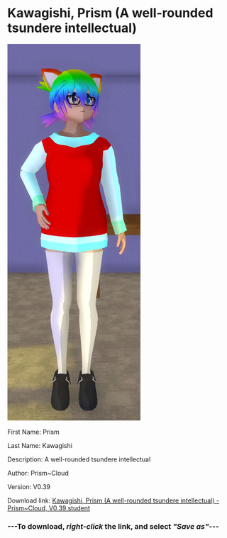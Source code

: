 # Kawagishi, Prism (A well-rounded tsundere intellectual)

<img src = "https://raw.githubusercontent.com/Arbiter1223/Daigaku-Gurashi-Custom-Students/master/Students/Files/Kawagishi%2C%20Prism%20(A%20well-rounded%20tsundere%20intellectual).png">

First Name: Prism

Last Name: Kawagishi

Description: A well-rounded tsundere intellectual

Author: Prism~Cloud

Version: V0.39

Download link: <a href="https://raw.githubusercontent.com/Arbiter1223/Daigaku-Gurashi-Custom-Students/master/Students/Files/Kawagishi%2C%20Prism%20(A%20well-rounded%20tsundere%20intellectual)%20-%20Prism~Cloud%2C%20V0.39.student">Kawagishi, Prism (A well-rounded tsundere intellectual) - Prism~Cloud, V0.39.student</a>

### ---**To download, _right-click_ the link, and select _"Save as"_**---
